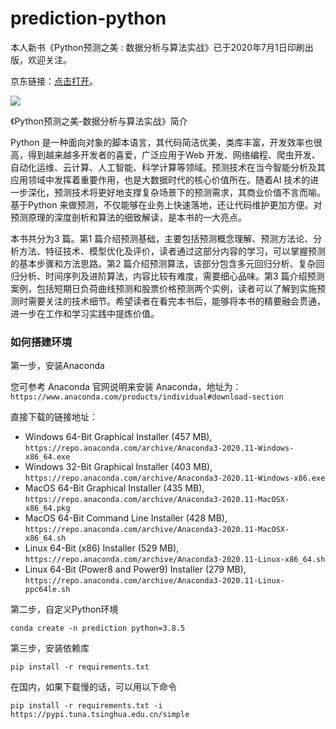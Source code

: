 # prediction-python

本人新书《Python预测之美 : 数据分析与算法实战》已于2020年7月1日印刷出版，欢迎关注。

京东链接：<a href="https://item.jd.com/12685261.html" target="_blank">点击打开</a>。

<img src="http://image.cador.cn/resource/05efe48a5011f926.jpg" />

《Python预测之美-数据分析与算法实战》简介

Python 是一种面向对象的脚本语言，其代码简洁优美，类库丰富，开发效率也很高，得到越来越多开发者的喜爱，广泛应用于Web 开发、网络编程、爬虫开发、自动化运维、云计算、人工智能、科学计算等领域。预测技术在当今智能分析及其应用领域中发挥着重要作用，也是大数据时代的核心价值所在。随着AI 技术的进一步深化，预测技术将更好地支撑复杂场景下的预测需求，其商业价值不言而喻。基于Python 来做预测，不仅能够在业务上快速落地，还让代码维护更加方便。对预测原理的深度剖析和算法的细致解读，是本书的一大亮点。

本书共分为3 篇。第1 篇介绍预测基础，主要包括预测概念理解、预测方法论、分析方法、特征技术、模型优化及评价，读者通过这部分内容的学习，可以掌握预测的基本步骤和方法思路。第2 篇介绍预测算法，该部分包含多元回归分析、复杂回归分析、时间序列及进阶算法，内容比较有难度，需要细心品味。第3 篇介绍预测案例，包括短期日负荷曲线预测和股票价格预测两个实例，读者可以了解到实施预测时需要关注的技术细节。希望读者在看完本书后，能够将本书的精要融会贯通，进一步在工作和学习实践中提炼价值。

### 如何搭建环境

第一步，安装Anaconda

您可参考 Anaconda 官网说明来安装 Anaconda，地址为：`https://www.anaconda.com/products/individual#download-section`

直接下载的链接地址：

 - Windows 64-Bit Graphical Installer (457 MB), `https://repo.anaconda.com/archive/Anaconda3-2020.11-Windows-x86_64.exe`
 - Windows 32-Bit Graphical Installer (403 MB), `https://repo.anaconda.com/archive/Anaconda3-2020.11-Windows-x86.exe` 
 - MacOS 64-Bit Graphical Installer (435 MB), `https://repo.anaconda.com/archive/Anaconda3-2020.11-MacOSX-x86_64.pkg`
 - MacOS 64-Bit Command Line Installer (428 MB), `https://repo.anaconda.com/archive/Anaconda3-2020.11-MacOSX-x86_64.sh`
 - Linux 64-Bit (x86) Installer (529 MB), `https://repo.anaconda.com/archive/Anaconda3-2020.11-Linux-x86_64.sh`
 - Linux 64-Bit (Power8 and Power9) Installer (279 MB), `https://repo.anaconda.com/archive/Anaconda3-2020.11-Linux-ppc64le.sh`

第二步，自定义Python环境

`conda create -n prediction python=3.8.5`

第三步，安装依赖库

`pip install -r requirements.txt`

在国内，如果下载慢的话，可以用以下命令

`pip install -r requirements.txt -i https://pypi.tuna.tsinghua.edu.cn/simple`
